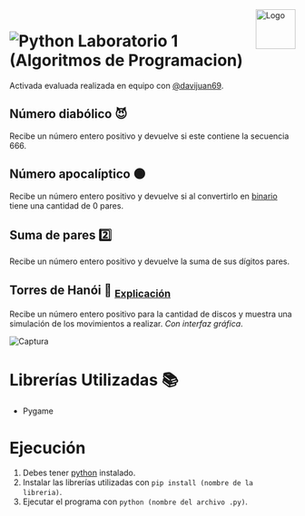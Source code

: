 <a>
    <img src="https://github.com/DanielCarrenoMar/Snake-XPR_UCAB/assets/144462396/d30c8055-4d82-4a05-b0f3-5f74c85ffb7f" alt="Logo" title="Logo" align="right" height="70" />
</a>

# ![Python](https://img.shields.io/badge/Python-14354C?style=for-the-badge&logo=python&logoColor=white) Laboratorio 1 (Algoritmos de Programacion)
Activada evaluada realizada en equipo con [@davijuan69](https://github.com/davijuan69).

## Número diabólico 😈
Recibe un número entero positivo y devuelve si este contiene la secuencia 666.
## Número apocalíptico 🌑
Recibe un número entero positivo y devuelve si al convertirlo en [binario](https://es.wikipedia.org/wiki/Sistema_binario) tiene una cantidad de 0 pares.
## Suma de pares 2️⃣
Recibe un número entero positivo y devuelve la suma de sus dígitos pares.
## Torres de Hanói 🗼 <sub>[Explicación](https://es.wikipedia.org/wiki/Torres_de_Han%C3%B3i)</sub>
Recibe un número entero positivo para la cantidad de discos y muestra una simulación de los movimientos a realizar. *Con interfaz gráfica*.

![Captura](https://github.com/DanielCarrenoMar/Post-Laboratorio1/assets/144462396/648501df-e4b8-433c-aec2-047954a5a37f)

# Librerías Utilizadas 📚
- Pygame

# Ejecución
1. Debes tener [python](https://www.python.org/downloads) instalado.
2. Instalar las librerías utilizadas con `pip install (nombre de la libreria)`.
3. Ejecutar el programa con `python (nombre del archivo .py)`.
